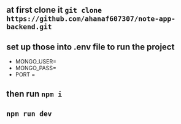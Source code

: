 ## at first clone it `git clone https://github.com/ahanaf607307/note-app-backend.git`

## set up those into .env file to run the project

- MONGO_USER=
- MONGO_PASS=
- PORT =

## then run `npm i`

## `npm run dev`

